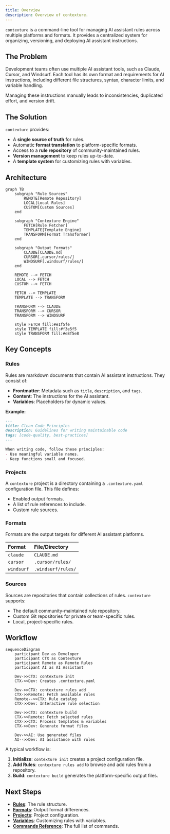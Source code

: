 ```yaml
---
title: Overview
description: Overview of contexture.
---
```


`contexture` is a command-line tool for managing AI assistant rules across multiple platforms and formats. It provides a centralized system for organizing, versioning, and deploying AI assistant instructions.

## The Problem

Development teams often use multiple AI assistant tools, such as Claude, Cursor, and Windsurf. Each tool has its own format and requirements for AI instructions, including different file structures, syntax, character limits, and variable handling.

Managing these instructions manually leads to inconsistencies, duplicated effort, and version drift.

## The Solution

`contexture` provides:

-   A **single source of truth** for rules.
-   Automatic **format translation** to platform-specific formats.
-   Access to a **rule repository** of community-maintained rules.
-   **Version management** to keep rules up-to-date.
-   A **template system** for customizing rules with variables.

## Architecture

```mermaid
graph TB
    subgraph "Rule Sources"
        REMOTE[Remote Repository]
        LOCAL[Local Rules]
        CUSTOM[Custom Sources]
    end

    subgraph "Contexture Engine"
        FETCH[Rule Fetcher]
        TEMPLATE[Template Engine]
        TRANSFORM[Format Transformer]
    end

    subgraph "Output Formats"
        CLAUDE[CLAUDE.md]
        CURSOR[.cursor/rules/]
        WINDSURF[.windsurf/rules/]
    end

    REMOTE --> FETCH
    LOCAL --> FETCH
    CUSTOM --> FETCH

    FETCH --> TEMPLATE
    TEMPLATE --> TRANSFORM

    TRANSFORM --> CLAUDE
    TRANSFORM --> CURSOR
    TRANSFORM --> WINDSURF

    style FETCH fill:#e1f5fe
    style TEMPLATE fill:#f3e5f5
    style TRANSFORM fill:#e8f5e8
```

## Key Concepts

### Rules

Rules are markdown documents that contain AI assistant instructions. They consist of:

-   **Frontmatter**: Metadata such as `title`, `description`, and `tags`.
-   **Content**: The instructions for the AI assistant.
-   **Variables**: Placeholders for dynamic values.

**Example:**
```markdown
---
title: Clean Code Principles
description: Guidelines for writing maintainable code
tags: [code-quality, best-practices]
---

When writing code, follow these principles:
- Use meaningful variable names.
- Keep functions small and focused.
```

### Projects

A `contexture` project is a directory containing a `.contexture.yaml` configuration file. This file defines:

-   Enabled output formats.
-   A list of rule references to include.
-   Custom rule sources.

### Formats

Formats are the output targets for different AI assistant platforms.

| Format   | File/Directory     |
| :------- | :----------------- |
| `claude` | `CLAUDE.md`        |
| `cursor` | `.cursor/rules/`   |
| `windsurf` | `.windsurf/rules/` |

### Sources

Sources are repositories that contain collections of rules. `contexture` supports:
- The default community-maintained rule repository.
- Custom Git repositories for private or team-specific rules.
- Local, project-specific rules.

## Workflow

```mermaid
sequenceDiagram
    participant Dev as Developer
    participant CTX as Contexture
    participant Remote as Remote Rules
    participant AI as AI Assistant

    Dev->>CTX: contexture init
    CTX->>Dev: Creates .contexture.yaml

    Dev->>CTX: contexture rules add
    CTX->>Remote: Fetch available rules
    Remote-->>CTX: Rule catalog
    CTX->>Dev: Interactive rule selection

    Dev->>CTX: contexture build
    CTX->>Remote: Fetch selected rules
    CTX->>CTX: Process templates & variables
    CTX->>Dev: Generate format files

    Dev->>AI: Use generated files
    AI-->>Dev: AI assistance with rules
```

A typical workflow is:
1.  **Initialize**: `contexture init` creates a project configuration file.
2.  **Add Rules**: `contexture rules add` to browse and add rules from a repository.
3.  **Build**: `contexture build` generates the platform-specific output files.

## Next Steps

-   **[Rules](rules)**: The rule structure.
-   **[Formats](formats)**: Output format differences.
-   **[Projects](projects)**: Project configuration.
-   **[Variables](variables)**: Customizing rules with variables.
-   **[Commands Reference](../reference/commands/init)**: The full list of commands.